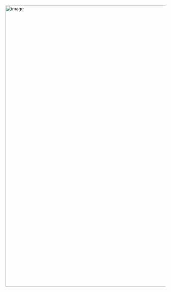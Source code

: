 <img width="1896" height="881" alt="image" src="https://github.com/user-attachments/assets/b6a452f8-6782-452d-82f4-7617a01f1bd6" />
